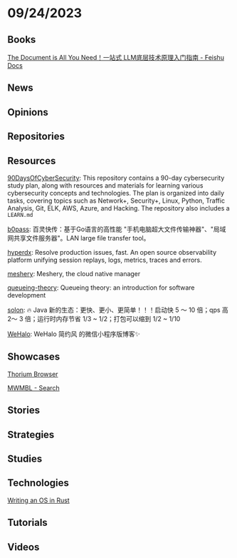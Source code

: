 # 09/24/2023

## Books
[The Document is All You Need！一站式 LLM底层技术原理入门指南 - Feishu Docs](https://s3tlxskbq3.feishu.cn/docx/NyPqdCKraoXz9gxNVCfcIFdnnAc)

## News

## Opinions

## Repositories

## Resources
[90DaysOfCyberSecurity](https://github.com/farhanashrafdev/90DaysOfCyberSecurity): This repository contains a 90-day cybersecurity study plan, along with resources and materials for learning various cybersecurity concepts and technologies. The plan is organized into daily tasks, covering topics such as Network+, Security+, Linux, Python, Traffic Analysis, Git, ELK, AWS, Azure, and Hacking. The repository also includes a `LEARN.md`

[b0pass](https://github.com/bitepeng/b0pass): 百灵快传：基于Go语言的高性能 "手机电脑超大文件传输神器"、"局域网共享文件服务器"。LAN large file transfer tool。

[hyperdx](https://github.com/hyperdxio/hyperdx): Resolve production issues, fast. An open source observability platform unifying session replays, logs, metrics, traces and errors.

[meshery](https://github.com/meshery/meshery): Meshery, the cloud native manager

[queueing-theory](https://github.com/joelparkerhenderson/queueing-theory): Queueing theory: an introduction for software development

[solon](https://github.com/noear/solon): 🔥 Java 新的生态：更快、更小、更简单！！！启动快 5 ～ 10 倍；qps 高 2～ 3 倍；运行时内存节省 1/3 ~ 1/2；打包可以缩到 1/2 ~ 1/10

[WeHalo](https://github.com/savingrun/WeHalo): WeHalo 简约风 的微信小程序版博客✨

## Showcases
[Thorium Browser](https://thorium.rocks/)

[MWMBL - Search](https://mwmbl.org/)

## Stories

## Strategies

## Studies

## Technologies
[Writing an OS in Rust](https://os.phil-opp.com/)

## Tutorials

## Videos
